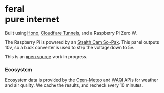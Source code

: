 # feral<br/>pure internet

Built using [Hono](https://hono.dev/), [Cloudflare Tunnels](https://www.cloudflare.com/products/tunnel/), and a Raspberry Pi Zero W.

The Raspberry Pi is powered by an [Stealth Cam Sol-Pak](https://www.amazon.com/Stealth-Cam-Rechargeable-Insulated-Compatible/dp/B0DB6LQMKH). This panel outputs 10v, so a buck converter is used to step the voltage down to 5v.

This is an [open source](https://github.com/iammatthias/feral-pure-internet) work in progress.

### Ecosystem

Ecosystem data is provided by the [Open-Meteo](https://open-meteo.com/) and [WAQI](https://aqicn.org/api/) APIs for weather and air quality. We cache the results, and recheck every 10 minutes.
